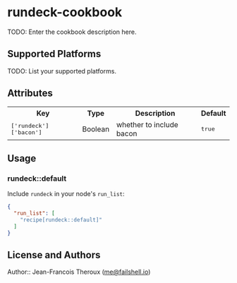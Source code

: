 # rundeck-cookbook

TODO: Enter the cookbook description here.

## Supported Platforms

TODO: List your supported platforms.

## Attributes

<table>
  <tr>
    <th>Key</th>
    <th>Type</th>
    <th>Description</th>
    <th>Default</th>
  </tr>
  <tr>
    <td><tt>['rundeck']['bacon']</tt></td>
    <td>Boolean</td>
    <td>whether to include bacon</td>
    <td><tt>true</tt></td>
  </tr>
</table>

## Usage

### rundeck::default

Include `rundeck` in your node's `run_list`:

```json
{
  "run_list": [
    "recipe[rundeck::default]"
  ]
}
```

## License and Authors

Author:: Jean-Francois Theroux (<me@failshell.io>)
